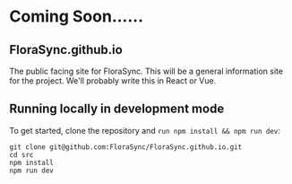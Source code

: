 # Coming Soon......

## FloraSync.github.io

The public facing site for FloraSync.  This will be a general information site for the project.  We'll probably write this in React or Vue.  

## Running locally in development mode

To get started, clone the repository and `run npm install && npm run dev`:

```
git clone git@github.com:FloraSync/FloraSync.github.io.git
cd src
npm install
npm run dev
```